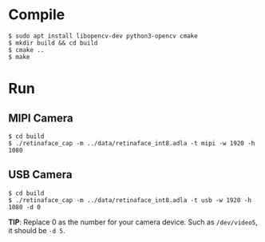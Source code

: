 # Compile

```shell
$ sudo apt install libopencv-dev python3-opencv cmake
$ mkdir build && cd build
$ cmake ..
$ make
```

# Run

## MIPI Camera

```shell
$ cd build
$ ./retinaface_cap -m ../data/retinaface_int8.adla -t mipi -w 1920 -h 1080
```

## USB Camera
```shell
$ cd build
$ ./retinaface_cap -m ../data/retinaface_int8.adla -t usb -w 1920 -h 1080 -d 0
```

**TIP**: Replace 0 as the number for your camera device. Such as `/dev/video5`, it should be `-d 5`.